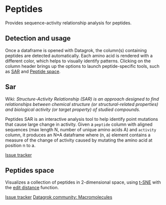 # Peptides

Provides sequence-activity relationship analysis for peptides.

## Detection and usage

Once a dataframe is opened with Datagrok, the column(s) containing peptides are detected automatically. 
Each amino acid is rendered with a different color, which helps to visually identify patterns. 
Clicking on the column header brings up the options to launch peptide-specific tools, such as [SAR](#sar) 
and [Peptide space](#peptides-space).

## Sar

Wiki: _Structure-Activity Relationship (SAR) is an approach designed to find relationships between chemical structure
(or structural-related properties) and biological activity (or target property) of studied compounds._

Peptides SAR is an interactive analysis tool to help identify point mutations that cause large change in
activity. Given a `peptide` column with aligned sequences (max length N, number of unique amino acids A)
and `activity` column, it produces an N*A dataframe where (n, a) element contains a measure of the change 
of activity caused by mutating the amino acid at position n to a.

[Issue tracker](https://github.com/datagrok-ai/public/issues/93)

## Peptides space

Visualizes a collection of peptides in 2-dimensional space, using [t-SNE](https://en.wikipedia.org/wiki/T-distributed_stochastic_neighbor_embedding) with the [edit distance](https://en.wikipedia.org/wiki/Edit_distance) function.

[Issue tracker](https://github.com/datagrok-ai/public/issues/93)
[Datagrok community: Macromolecules](https://community.datagrok.ai/t/macromolecules-updates/661/1)
